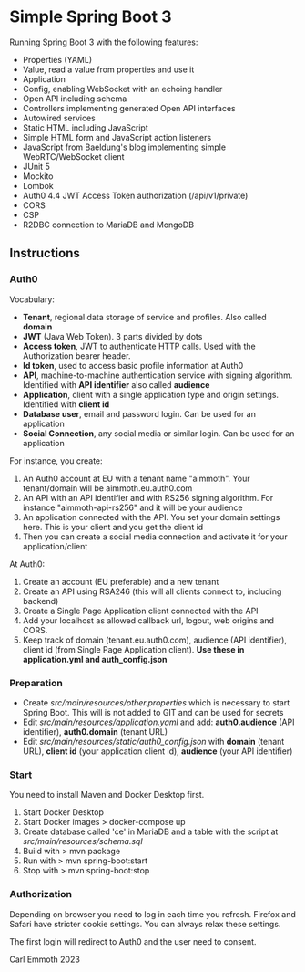 # Simple Spring Boot 3

Running Spring Boot 3 with the following features:

- Properties (YAML)
- Value, read a value from properties and use it
- Application
- Config, enabling WebSocket with an echoing handler
- Open API including schema
- Controllers implementing generated Open API interfaces
- Autowired services
- Static HTML including JavaScript
- Simple HTML form and JavaScript action listeners
- JavaScript from Baeldung's blog implementing simple WebRTC/WebSocket client
- JUnit 5
- Mockito
- Lombok
- Auth0 4.4 JWT Access Token authorization (/api/v1/private)
- CORS
- CSP
- R2DBC connection to MariaDB and MongoDB

## Instructions

### Auth0

Vocabulary:

- **Tenant**, regional data storage of service and profiles. Also called **domain**
- **JWT** (Java Web Token). 3 parts divided by dots
- **Access token**, JWT to authenticate HTTP calls. Used with the Authorization bearer header.
- **Id token**, used to access basic profile information at Auth0
- **API**, machine-to-machine authentication service with signing algorithm. Identified with **API identifier** also called **audience**
- **Application**, client with a single application type and origin settings. Identified with **client id**
- **Database user**, email and password login. Can be used for an application 
- **Social Connection**, any social media or similar login. Can be used for an application

For instance, you create:

1. An Auth0 account at EU with a tenant name "aimmoth". Your tenant/domain will be aimmoth.eu.auth0.com 
2. An API with an API identifier and with RS256 signing algorithm. For instance "aimmoth-api-rs256" and it will be your audience
3. An application connected with the API. You set your domain settings here. This is your client and you get the client id
4. Then you can create a social media connection and activate it for your application/client

At Auth0:

1. Create an account (EU preferable) and a new tenant
2. Create an API using RSA246 (this will all clients connect to, including backend)
3. Create a Single Page Application client connected with the API
4. Add your localhost as allowed callback url, logout, web origins and CORS.
5. Keep track of domain (tenant.eu.auth0.com), audience (API identifier), client id (from Single Page Application client). **Use these in application.yml and auth_config.json**

### Preparation

- Create *src/main/resources/other.properties* which is necessary to start Spring Boot. This will is not added to GIT and can be used for secrets
- Edit *src/main/resources/application.yaml* and add: **auth0.audience** (API identifier), **auth0.domain** (tenant URL)
- Edit *src/main/resources/static/auth0_config.json* with **domain** (tenant URL), **client id** (your application client id), **audience** (your API identifier)

### Start

You need to install Maven and Docker Desktop first.

1. Start Docker Desktop
2. Start Docker images > docker-compose up
3. Create database called 'ce' in MariaDB and a table with the script at *src/main/resources/schema.sql* 
3. Build with > mvn package
4. Run with > mvn spring-boot:start
5. Stop with > mvn spring-boot:stop

### Authorization

Depending on browser you need to log in each time you refresh. Firefox and Safari have stricter cookie settings.
You can always relax these settings.

The first login will redirect to Auth0 and the user need to consent.

Carl Emmoth 2023
